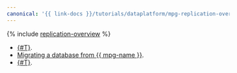 ```yaml
---
canonical: '{{ link-docs }}/tutorials/dataplatform/mpg-replication-overview'
---
```


{% include [replication-overview](../../_tutorials/dataplatform/replication-overview.md) %}

* [{#T}](data-migration.md).
* [Migrating a database from {{ mpg-name }}](outbound-replication.md).
* [{#T}](../operations/logical-replica-from-rds.md).
